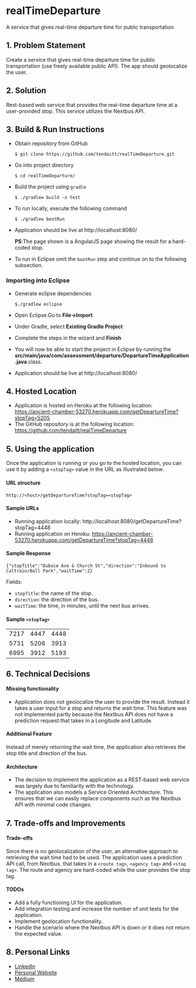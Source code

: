 # realTimeDeparture
A service that gives real-time departure time for public transportation

## 1. Problem Statement
Create a service that gives real-time departure time for public transportation (use freely available public API). The app should geolocalize the user.

## 2. Solution
Rest-based web service that provides the real-time departure time at a user-provided stop. This service utilizes the Nextbus API.

## 3. Build & Run Instructions

* Obtain repository from GitHub

   `$ git clone https://github.com/tendaitt/realTimeDeparture.git`

* Go into project directory

   `$ cd realTimeDeparture/`

* Build the project using `gradle`

   `$ ./gradlew build -x test`

* To run locally, execute the following command

   `$ ./gradlew bootRun`

* Application should be live at http://localhost:8080/

   **PS**:The page shown is a AngularJS page showing the result for a hard-coded stop.

* To run in Eclipse omit the `bootRun` step and continue on to the following subsection.

### Importing into Eclipse
* Generate eclipse dependencies

   `$./gradlew eclipse`

* Open Eclipse.Go to **File->Import**

* Under Gradle, select **Existing Gradle Project**

* Complete the steps in the wizard and **Finish**

* You will now be able to start the project in Eclipse by running the **src/main/java/com/assessment/departure/DepartureTimeApplication.java** class.

* Application should be live at http://localhost:8080/

## 4. Hosted Location
* Application is hosted on Heroku at the following location: https://ancient-chamber-53270.herokuapp.com/getDepartureTime?stopTag=5205
* The GitHub repository is at the following location: https://github.com/tendaitt/realTimeDeparture

## 5. Using the application

Once the application is running or you go to the hosted location, you can use it by adding a `<stopTag>` value in the URL as illustrated below.

#### URL structure

`http://<host>/getDepartureTime?stopTag=<stopTag>`

#### Sample URLs
* Running application locally: http://localhost:8080/getDepartureTime?stopTag=4448
* Running application on Heroku: https://ancient-chamber-53270.herokuapp.com/getDepartureTime?stopTag=4448

#### Sample Response
`{"stopTitle":"Duboce Ave & Church St","direction":"Inbound to Caltrain/Ball Park","waitTime":2}`

Fields:
* `stopTitle`: the name of the stop.
* `direction`: the direction of the bus.
* `waitTime`: the time, in minutes, until the next bus arrives.

#### Sample `<stopTag>`

|      |      |      |
|:----:|:----:|:----:|
| 7217 | 4447 | 4448 |
| 5731 | 5206 | 3913 |
| 6995 | 3912 | 5193 |

## 6. Technical Decisions

#### Missing functionality
 * Application does not geolocalize the user to provide the result. Instead it takes a user input for a stop and returns the wait time. This feature was not implemented partly because the Nextbus API does not have a prediction request that takes in a Longitude and Latitude.

#### Additional Feature
Instead of merely returning the wait time, the application also retrieves the stop title and direction of the bus.

#### Architecture
* The decision to implement the application as a REST-based web service was largely due to familiarity with the technology.
* The application also models a Service Oriented Architecture. This ensures that we can easily replace components such as the Nextbus API with minimal code changes.

## 7. Trade-offs and Improvements

#### Trade-offs
Since there is no geolocalization of the user, an alternative approach to retrieving the wait time had to be used. The application uses a prediction API call, from Nextbus, that takes in a `<route tag>`, `<agency tag>` and `<stop tag>`. The route and agency are hard-coded while the user provides the stop tag.

#### TODOs
* Add a fully functioning UI for the application.
* Add integration testing and increase the number of unit tests for the application.
* Implement geolocation functionality.
* Handle the scenario where the Nextbus API is down or it does not return the expected value.

## 8. Personal Links
* [LinkedIn](https://www.linkedin.com/in/tendaimudyiwa/) 
* [Personal Website](https://www.tendaimudyiwa.com/)
* [Medium](https://medium.com/@zim_coder)
